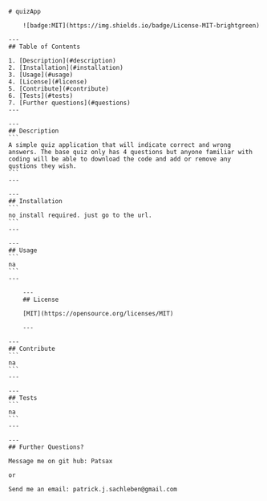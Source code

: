 
    # quizApp
    
        ![badge:MIT](https://img.shields.io/badge/License-MIT-brightgreen)
    
    ---
    ## Table of Contents

    1. [Description](#description)
    2. [Installation](#installation)
    3. [Usage](#usage)
    4. [License](#license)
    5. [Contribute](#contribute)
    6. [Tests](#tests)
    7. [Further questions](#questions)
    ---

    ---
    ## Description
    ```
    A simple quiz application that will indicate correct and wrong answers. The base quiz only has 4 questions but anyone familiar with coding will be able to download the code and add or remove any qustions they wish.
    ```
    ---

    ---
    ## Installation
    ```
    no install required. just go to the url.
    ```
    ---

    ---
    ## Usage
    ```
    na
    ```
    ---
    
        ---
        ## License
        
        [MIT](https://opensource.org/licenses/MIT)
    
        ---
    
    ---
    ## Contribute
    ```
    na
    ```
    ---

    ---
    ## Tests
    ```
    na
    ```
    ---

    ---
    ## Further Questions?
    
    Message me on git hub: Patsax

    or

    Send me an email: patrick.j.sachleben@gmail.com

